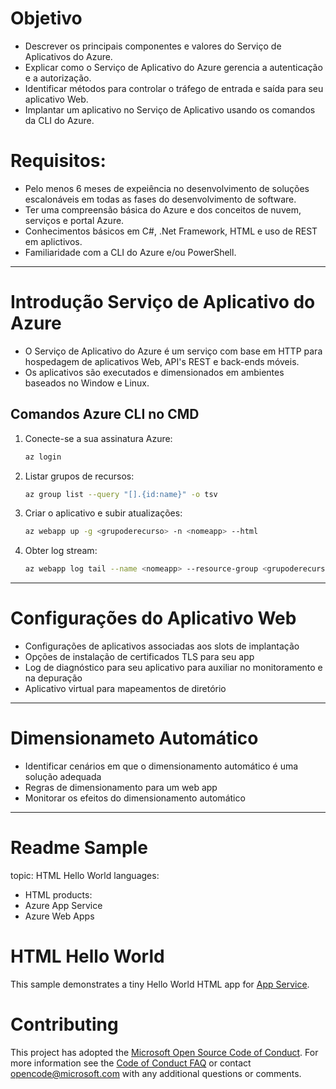 # Objetivo

- Descrever os principais componentes e valores do Serviço de Aplicativos do Azure.
- Explicar como o Serviço de Aplicativo do Azure gerencia a autenticação e a autorização.
- Identificar métodos para controlar o tráfego de entrada e saída para seu aplicativo Web.
- Implantar um aplicativo no Serviço de Aplicativo usando os comandos da CLI do Azure.

# Requisitos:

 - Pelo menos 6 meses de expeiência no desenvolvimento de soluções escalonáveis em todas as fases do desenvolvimento de software.
 - Ter uma compreensão básica do Azure e dos conceitos de nuvem, serviços e portal Azure.
 - Conhecimentos básicos em C#, .Net Framework, HTML e uso de REST em aplictivos.
 - Familiaridade com a CLI do Azure e/ou PowerShell.

---

# Introdução Serviço de Aplicativo do Azure

- O Serviço de Aplicativo do Azure é um serviço com base em HTTP para hospedagem de aplicativos Web, API's REST e back-ends móveis.
- Os aplicativos são executados e dimensionados em ambientes baseados no Window e Linux.

## Comandos Azure CLI no CMD

1. Conecte-se a sua assinatura Azure:
    ```sh
    az login
    ```
2. Listar grupos de recursos:
    ```sh
    az group list --query "[].{id:name}" -o tsv
    ```
3. Criar o aplicativo e subir atualizações:
    ```sh
    az webapp up -g <grupoderecurso> -n <nomeapp> --html
    ```
4. Obter log stream:
    ```sh
    az webapp log tail --name <nomeapp> --resource-group <grupoderecurso>
    ```

---

# Configurações do Aplicativo Web

- Configurações de aplicativos associadas aos slots de implantação
- Opções de instalação de certificados TLS para seu app
- Log de diagnóstico para seu aplicativo para auxiliar no monitoramento e na depuração
- Aplicativo virtual para mapeamentos de diretório

---

# Dimensionameto Automático

- Identificar cenários em que o dimensionamento automático é uma solução adequada
- Regras de dimensionamento para um web app
- Monitorar os efeitos do dimensionamento automático

---

# Readme Sample

topic: HTML Hello World
languages:
  - HTML
products:
  - Azure App Service
  - Azure Web Apps

# HTML Hello World

This sample demonstrates a tiny Hello World HTML app for [App Service](https://docs.microsoft.com/azure/app-service).

# Contributing

This project has adopted the [Microsoft Open Source Code of Conduct](https://opensource.microsoft.com/codeofconduct/). For more information see the [Code of Conduct FAQ](https://opensource.microsoft.com/codeofconduct/faq/) or contact [opencode@microsoft.com](mailto:opencode@microsoft.com) with any additional questions or comments.